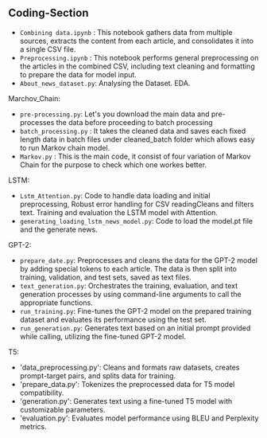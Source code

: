 ## Coding-Section

- `Combining data.ipynb` : This notebook gathers data from multiple sources, extracts the content from each article, and consolidates it into a single CSV file.
- `Preprocessing.ipynb` : This notebook performs general preprocessing on the articles in the combined CSV, including text cleaning and formatting to prepare the data for model input.
- `About_news_dataset.py`: Analysing the Dataset. EDA.

Marchov_Chain:

- `pre-processing.py`: Let's you download the main data and pre-processes the data before proceeding to batch processing
- `batch_processing.py` : It takes the cleaned data and saves each fixed length data in batch files under cleaned_batch folder which allows easy to run Markov chain model.
- `Markov.py` : This is the main code, it consist of four variation of Markov Chain for the purpose to check which one workes better.

LSTM:

- `Lstm_Attention.py`: Code to handle data loading and initial preprocessing, Robust error handling for CSV readingCleans and filters text. Training and evaluation the LSTM model with Attention.
- `generating_loading_lstm_news_model.py`: Code to load the model.pt file and the generate news.

GPT-2:

- `prepare_date.py`: Preprocesses and cleans the data for the GPT-2 model by adding special tokens to each article. The data is then split into training, validation, and test sets, saved as text files.
- `text_generation.py`: Orchestrates the training, evaluation, and text generation processes by using command-line arguments to call the appropriate functions.
- `run_training.py`: Fine-tunes the GPT-2 model on the prepared training dataset and evaluates its performance using the test set.
- `run_generation.py`: Generates text based on an initial prompt provided while calling, utilizing the fine-tuned GPT-2 model.

T5:
- 'data_preprocessing.py': Cleans and formats raw datasets, creates prompt-target pairs, and splits data for training.
- 'prepare_data.py': Tokenizes the preprocessed data for T5 model compatibility.
- 'generation.py': Generates text using a fine-tuned T5 model with customizable parameters.
- 'evaluation.py': Evaluates model performance using BLEU and Perplexity metrics.
